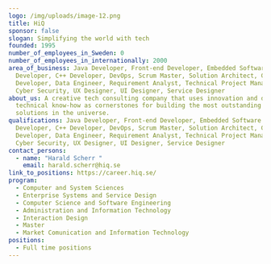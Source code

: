 ```yaml
---
logo: /img/uploads/image-12.png
title: HiQ
sponsor: false
slogan: Simplifying the world with tech
founded: 1995
number_of_employees_in_Sweden: 0
number_of_employees_in_internationally: 2000
area_of_business: Java Developer, Front-end Developer, Embedded Software
  Developer, C++ Developer, DevOps, Scrum Master, Solution Architect, C#
  Developer, Data Engineer, Requirement Analyst, Technical Project Manager,
  Cyber Security, UX Designer, UI Designer, Service Designer
about_us: A creative tech consulting company that uses innovation and deep
  technical know-how as cornerstones for building the most outstanding digital
  solutions in the universe.
qualifications: Java Developer, Front-end Developer, Embedded Software
  Developer, C++ Developer, DevOps, Scrum Master, Solution Architect, C#
  Developer, Data Engineer, Requirement Analyst, Technical Project Manager,
  Cyber Security, UX Designer, UI Designer, Service Designer
contact_persons:
  - name: "Harald Scherr "
    email: harald.scherr@hiq.se
link_to_positions: https://career.hiq.se/
program:
  - Computer and System Sciences
  - Enterprise Systems and Service Design
  - Computer Science and Software Engineering
  - Administration and Information Technology
  - Interaction Design
  - Master
  - Market Comunication and Information Technology
positions:
  - Full time positions
---
```

